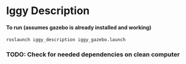 # Iggy Description

#### To run (assumes gazebo is already installed and working)
`roslaunch iggy_description iggy_gazebo.launch`

### TODO: Check for needed dependencies on clean computer

